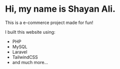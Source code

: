 # Hi, my name is Shayan Ali.

This is a e-commerce project made for fun!

I built this website using:

- PHP
- MySQL
- Laravel
- TailwindCSS
- and much more... 